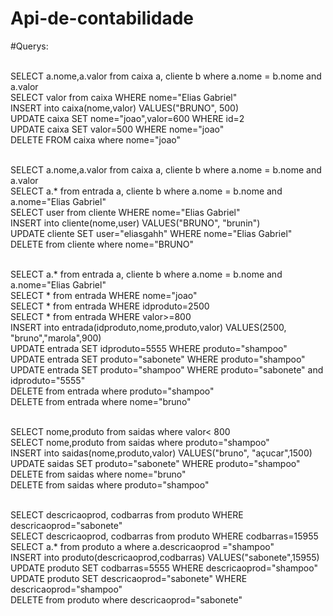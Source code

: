 ﻿# Api-de-contabilidade



#Querys:


<!-- CAIXA -->
</br> SELECT a.nome,a.valor from caixa a, cliente b where a.nome = b.nome and a.valor
</br> SELECT valor from caixa WHERE nome="Elias Gabriel"
</br> INSERT into caixa(nome,valor) VALUES("BRUNO", 500)
</br> UPDATE caixa SET nome="joao",valor=600 WHERE id=2
</br> UPDATE caixa SET valor=500 WHERE nome="joao"
</br> DELETE FROM caixa where nome="joao"



<!-- CLIENTE -->
</br>SELECT a.nome,a.valor from caixa a, cliente b where a.nome = b.nome and a.valor
</br>SELECT a.* from entrada a, cliente b where a.nome = b.nome and a.nome="Elias Gabriel"
</br>SELECT user from cliente WHERE nome="Elias Gabriel"
</br>INSERT into cliente(nome,user) VALUES("BRUNO", "brunin")
</br>UPDATE cliente SET user="eliasgahh" WHERE nome="Elias Gabriel"
</br>DELETE from cliente where nome="BRUNO"



<!-- ENTRADA -->
</br>SELECT a.* from entrada a, cliente b where a.nome = b.nome and a.nome="Elias Gabriel"
</br>SELECT * from entrada WHERE nome="joao"
</br>SELECT * from entrada WHERE idproduto=2500
</br>SELECT * from entrada WHERE valor>=800
</br>INSERT into entrada(idproduto,nome,produto,valor) VALUES(2500, "bruno","marola",900)
</br>UPDATE entrada SET idproduto=5555 WHERE produto="shampoo"
</br>UPDATE entrada SET produto="sabonete" WHERE produto="shampoo"
</br>UPDATE entrada SET produto="shampoo" WHERE produto="sabonete" and idproduto="5555"
</br>DELETE from entrada where produto="shampoo"
</br>DELETE from entrada where nome="bruno"


<!-- SAIDAS -->
</br>SELECT nome,produto from saidas where valor< 800
</br>SELECT nome,produto from saidas where produto="shampoo"
</br>INSERT into saidas(nome,produto,valor) VALUES("bruno", "açucar",1500)
</br>UPDATE saidas SET produto="sabonete" WHERE produto="shampoo"
</br>DELETE from saidas where nome="bruno"
</br>DELETE from saidas where produto="shampoo"



<!-- PRODUTOS -->
</br>SELECT descricaoprod, codbarras from produto WHERE descricaoprod="sabonete"
</br>SELECT descricaoprod, codbarras from produto WHERE codbarras=15955
</br>SELECT a.* from produto a where a.descricaoprod ="shampoo"
</br>INSERT into produto(descricaoprod,codbarras) VALUES("sabonete",15955)
</br>UPDATE produto SET codbarras=5555 WHERE descricaoprod="shampoo"
</br>UPDATE produto SET descricaoprod="sabonete" WHERE descricaoprod="shampoo"
</br>DELETE from produto where descricaoprod="sabonete"

